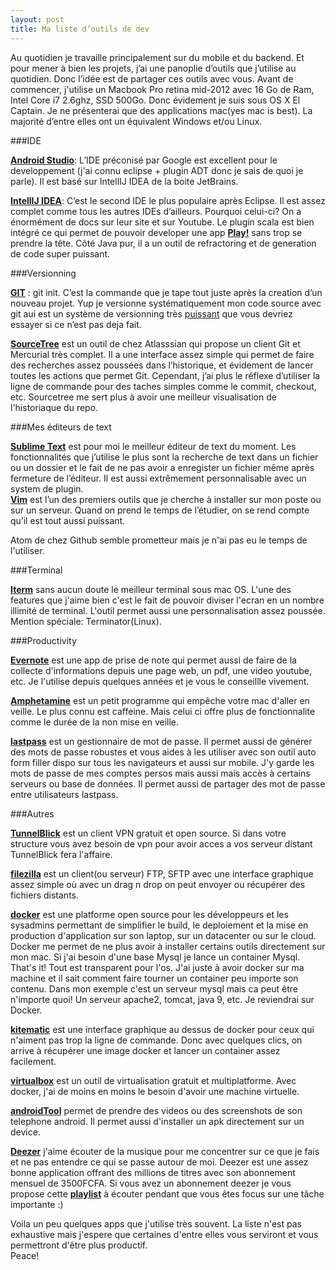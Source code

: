 ```yaml
---
layout: post
title: Ma liste d’outils de dev
---
```


Au quotidien je travaille principalement sur du mobile et du backend. Et pour mener à bien les projets, j’ai une panoplie d’outils que j’utilise au quotidien. Donc l’idée est de partager ces outils avec vous.
Avant de commencer, j'utilise un Macbook Pro retina mid-2012 avec 16 Go de Ram, Intel Core i7 2.6ghz, SSD 500Go. Donc évidement je suis sous OS X El Captain.
Je ne présenterai que des applications mac(yes mac is best). La majorité d’entre elles ont un équivalent Windows et/ou Linux.


###IDE

**[Android Studio](http://developer.android.com/tools/studio/index.html)**: L’IDE préconisé par Google est excellent pour le developpement (j'ai connu eclipse + plugin ADT donc je sais de quoi je parle). Il est basé sur IntellIJ IDEA de la boite JetBrains.

**[IntellIJ IDEA](https://www.jetbrains.com/idea/)**: C’est le second IDE le plus populaire après Eclipse. Il est assez complet comme tous les autres IDEs d’ailleurs. Pourquoi celui-ci? On a énormément de docs sur leur site et sur Youtube. Le plugin scala est bien intégré ce qui permet de pouvoir developer une app **[Play!](http://playframework.com/)** sans trop  se prendre la tête. Côté Java pur, il a un outil de refractoring et de generation de code super puissant.

###Versionning

**[GIT](https://git-scm.com/)** : git init. C’est la commande que je tape tout juste après la creation d’un nouveau projet. Yup je versionne systématiquement mon code source avec git aui est un système de versionning très [puissant](https://twitter.com/soulesidibe/status/630097264560709632) que vous devriez essayer si ce n’est pas deja fait.  

**[SourceTree](https://www.atlassian.com/software/sourcetree/overview)** est un outil de chez Atlasssian qui propose un client Git et Mercurial très complet. Il a une interface assez simple qui permet de faire des recherches assez poussées dans l’historique, et évidement de lancer toutes les actions que permet Git. Cependant, j’ai plus le réflexe d’utiliser la ligne de commande pour des taches simples comme le commit, checkout, etc. Sourcetree me sert plus à avoir une meilleur visualisation de l'historiaque du repo.


###Mes éditeurs de text  

**[Sublime Text](https://www.sublimetext.com/)** est pour moi le meilleur éditeur de text du moment. Les fonctionnalités que j’utilise le plus sont la recherche de text dans un fichier ou un dossier et le fait de ne pas avoir a enregister un fichier même après fermeture de l’éditeur. Il est aussi extrêmement personnalisable avec un system de plugin.  
**[Vim](http://stackoverflow.com/questions/21012203/how-can-i-install-macvim-on-os-x)** est l’un des premiers outils que je cherche à installer sur mon poste ou sur un serveur.  Quand on prend le temps de l’étudier, on se rend compte qu’il est tout aussi puissant.

Atom de chez Github semble prometteur mais je n'ai pas eu le temps de l'utiliser.

###Terminal

**[Iterm](https://www.iterm2.com/)** sans aucun doute le meilleur terminal sous mac OS. L'une des features que j'aime bien c'est le fait de pouvoir diviser l'ecran en un nombre illimité de terminal. L'outil permet aussi une personnalisation assez poussée. 
Mention spéciale: Terminator(Linux).

###Productivity

**[Evernote](https://evernote.com/)** est une app de prise de note qui permet aussi de faire de la collecte d'informations depuis une page web, un pdf, une video youtube, etc. Je l'utilise depuis quelques années et je vous le conseillle vivement. 

**[Amphetamine](https://www.macupdate.com/app/mac/52683/amphetamine)** est un petit programme qui empêche votre mac d'aller en veille. Le plus connu est caffeine. Mais celui ci offre plus de fonctionnalite comme le durée de la non mise en veille.

**[lastpass](https://lastpass.com/)** est un gestionnaire de mot de passe. Il permet aussi de générer des mots de passe robustes et vous aides à les utiliser avec son outil auto form filler dispo sur tous les navigateurs et aussi sur mobile. J'y garde les mots de passe de mes comptes persos mais aussi mais accès à certains serveurs ou base de données. Il permet aussi de partager des mot de passe entre utilisateurs lastpass. 

###Autres

**[TunnelBlick](https://tunnelblick.net/)** est un client VPN gratuit et open source. Si dans votre structure vous avez besoin de vpn pour avoir acces a vos serveur distant TunnelBlick fera l'affaire.

**[filezilla](https://filezilla-project.org/)** est un client(ou serveur) FTP, SFTP avec une interface graphique assez simple où avec un drag n drop on peut envoyer ou récupérer des fichiers distants. 

**[docker](https://www.docker.com/)** est une platforme open source pour les développeurs et les sysadmins permettant de simplifier le build, le deploiement et la mise en production d'application sur son laptop, sur un datacenter ou sur le cloud. Docker me permet de ne plus avoir à installer certains outils directement sur mon mac. Si j'ai besoin d'une base Mysql je lance un container Mysql. That's it! Tout est transparent pour l'os. J'ai juste à avoir docker sur ma machine et il sait comment faire tourner un container peu importe son contenu. Dans mon exemple c'est un serveur mysql mais ca peut être n'importe quoi! Un serveur apache2, tomcat, java 9, etc. Je reviendrai sur Docker.

**[kitematic](https://kitematic.com/)** est une interface graphique au dessus de docker pour ceux qui n'aiment pas trop la ligne de commande. Donc avec quelques clics, on arrive à récupérer une image docker et lancer un container assez facilement. 

**[virtualbox](https://www.virtualbox.org)** est un outil de virtualisation gratuit et multiplatforme. Avec docker, j'ai de moins en moins le besoin d'avoir une machine virtuelle. 

**[androidTool](https://github.com/mortenjust/androidtool-mac)** permet de prendre des videos ou des screenshots de son telephone android. Il permet aussi d'installer un apk directement sur un device. 

**[Deezer](http://www.deezer.com/)** j'aime écouter de la musique pour me concentrer sur ce que je fais et ne pas entendre ce qui se passe autour de moi. Deezer est une assez bonne application offrant des millions de titres avec son abonnement mensuel de 3500FCFA. Si vous avez un abonnement deezer je vous propose cette **[playlist](http://www.deezer.com/playlist/1036831501?utm_source=deezer&utm_content=playlist-1036831501&utm_term=311696685_1471868343&utm_medium=web)** à écouter pendant que vous êtes focus sur une tâche importante :)


Voila un peu quelques apps que j'utilise très souvent. La liste n'est pas exhaustive mais j'espere que certaines d'entre elles vous serviront et vous permettront d'être plus productif.  
Peace!
